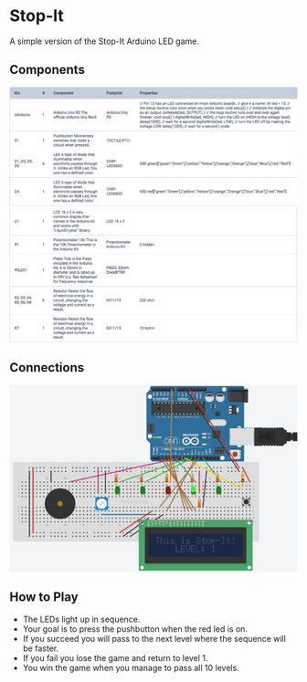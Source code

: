 # Stop-It
A simple version of the Stop-It Arduino LED game.

## Components

![alt Components-1](https://github.com/marianodato/Stop-It/blob/master/img/Components-1.png)
![alt Components-2](https://github.com/marianodato/Stop-It/blob/master/img/Components-2.png)

## Connections

![alt Connections](https://github.com/marianodato/Stop-It/blob/master/img/Connections.png)

## How to Play

- The LEDs light up in sequence. 
- Your goal is to press the pushbutton when the red led is on. 
- If you succeed you will pass to the next level where the sequence will be faster. 
- If you fail you lose the game and return to level 1. 
- You win the game when you manage to pass all 10 levels.
